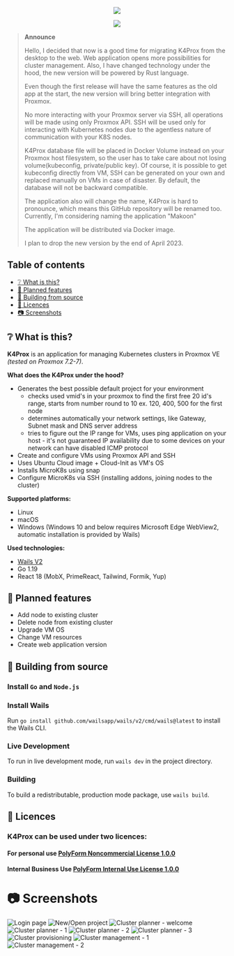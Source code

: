 <p align="center">
  <img src="././screenshots/logo.png">
</p>
<p align="center">
  <a href="https://goreportcard.com/report/github.com/dsieradzki/k4prox">
    <img src="https://goreportcard.com/badge/github.com/dsieradzki/k4prox"/>
  </a>
</p>

> **Announce**
> 
> Hello, I decided that now is a good time for migrating K4Prox from the desktop to the web. Web application opens more possibilities for cluster management. Also, I have changed technology under the hood, the new version will be powered by Rust language.
> 
> Even though the first release will have the same features as the old app at the start,  the new version will bring better integration with Proxmox.    
> 
> No more interacting with your Proxmox server via SSH, all operations will be made using only Proxmox API. SSH will be used only for interacting with Kubernetes nodes due to the agentless nature of communication with your K8S nodes.   
> 
> K4Prox database file will be placed in Docker Volume instead on your Proxmox host filesystem, so the user has to take care about not losing volume(kubeconfig, private/public key). Of course, it is possible to get kubeconfig directly from VM, SSH can be generated on your own and replaced manually on VMs in case of disaster. By default, the database will not be backward compatible. 
> 
> The application also will change the name, K4Prox is hard to pronounce, which means this GitHub repository will be renamed too. Currently, I'm considering naming the application "Makoon"  
> 
> The application will be distributed via Docker image.   
> 
> I plan to drop the new version by the end of April 2023.   
## Table of contents

- [:grey_question: What is this?](#grey_question-what-is-this)
- [:pushpin: Planned features](#pushpin-planned-features)
- [:hammer: Building from source](#hammer-building-from-source)
- [:blue_book: Licences](#blue_book-licences)
- [:camera: Screenshots](#camera-screenshots)

## :grey_question: What is this?

**K4Prox** is an application for managing Kubernetes clusters in Proxmox VE *(tested on Proxmox 7.2-7)*.

**What does the K4Prox under the hood?**

- Generates the best possible default project for your environment
    * checks used vmid's in your proxmox to find the first free 20 id's
      range, starts from number round to 10 ex. 120, 400, 500 for the first node
    * determines automatically your network settings, like Gateway, Subnet mask and DNS server address
    * tries to figure out the IP range for VMs, uses ping
      application on your host - it's not guaranteed IP availability due to some devices on your network can have
      disabled ICMP protocol
- Create and configure VMs using Proxmox API and SSH
- Uses Ubuntu Cloud image + Cloud-Init as VM's OS
- Installs MicroK8s using snap
- Configure MicroK8s via SSH (installing addons, joining nodes to the cluster)

**Supported platforms:**

- Linux
- macOS
- Windows (Windows 10 and below requires Microsoft Edge WebView2, automatic installation is provided by Wails)

**Used technologies:**

- [Wails V2](https://wails.io/)
- Go 1.19
- React 18 (MobX, PrimeReact, Tailwind, Formik, Yup)

## :pushpin: Planned features
 - Add node to existing cluster
 - Delete node from existing cluster
 - Upgrade VM OS
 - Change VM resources
 - Create web application version

## :hammer: Building from source
### Install `Go` and `Node.js`
### Install Wails
Run `go install github.com/wailsapp/wails/v2/cmd/wails@latest` to install the Wails CLI.
### Live Development

To run in live development mode, run `wails dev` in the project directory.

### Building

To build a redistributable, production mode package, use `wails build`.

## :blue_book: Licences
### K4Prox can be used under two licences:
#### For personal use [PolyForm Noncommercial License 1.0.0](./LICENCE)
#### Internal Business Use [PolyForm Internal Use License 1.0.0](./LICENCE_INTERNAL_USE)


# :camera: Screenshots

![Login page](./screenshots/1.png)
![New/Open project](./screenshots/2.png)
![Cluster planner - welcome](./screenshots/3.png)
![Cluster planner - 1](./screenshots/3_1.png)
![Cluster planner - 2](./screenshots/3_2.png)
![Cluster planner - 3](./screenshots/3_3.png)
![Cluster provisioning](./screenshots/4.png)
![Cluster management - 1](./screenshots/5.png)
![Cluster management - 2](./screenshots/5_1.png)